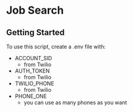 # Job Search

## Getting Started
To use this script, create a .env file with:
- ACCOUNT_SID
  - from Twilio
- AUTH_TOKEN
  - from Twilio
- TWILIO_PHONE
  - from Twilio
- PHONE_ONE
  - you can use as many phones as you want